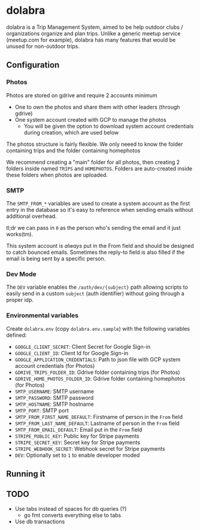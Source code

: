 # dolabra

dolabra is a Trip Management System, aimed to be help outdoor
clubs / organizations organize and plan trips. Unlike a generic meetup service
(meetup.com for example), dolabra has many features that would be unused for
non-outdoor trips.


## Configuration

### Photos

Photos are stored on gdrive and require 2 accounts minimum
* One to own the photos and share them with other leaders (through gdrive)
* One system account created with GCP to manage the photos
  * You will be given the option to download system account credentials during
    creation, which are used below

The photos structure is fairly flexible. We only neeed to know the folder
containing trips and the folder containing homephotos

We recommend creating a "main" folder for all photos, then creating 2 folders
inside named `TRIPS` and `HOMEPHOTOS`. Folders are auto-created inside these
folders when photos are uploaded.

### SMTP

The `SMTP_FROM_*` variables are used to create a system account as the first
entry in the database so it's easy to reference when sending emails without
additional overhead.

tl;dr we can pass in `0` as the person who's sending the email and it just
works(tm).

This system account is *always* put in the From field and should be designed to
catch bounced emails. Sometimes the reply-to field is also filled if the email
is being sent by a specific person.

### Dev Mode

The `DEV` variable enables the `/auth/dev/{subject}` path allowing scripts to
easily send in a custom `subject` (auth identifier) without going through a
proper idp.

### Environmental variables

Create `dolabra.env` (copy `dolabra.env.sample`) with the following variables
defined:
* `GOOGLE_CLIENT_SECRET`: Client Secret for Google Sign-in
* `GOOGLE_CLIENT_ID`: Client Id for Google Sign-in
* `GOOGLE_APPLICATION_CREDENTIALS`: Path to json file with GCP system account
  credentials (for Photos)
* `GDRIVE_TRIPS_FOLDER_ID`: Gdrive folder containing trips (for Photos)
* `GDRIVE_HOME_PHOTOS_FOLDER_ID`: Gdrive folder containing homephotos
  (for Photos)
* `SMTP_USERNAME`: SMTP username
* `SMTP_PASSWORD`: SMTP password
* `SMTP_HOSTNAME`: SMTP hostname
* `SMTP_PORT`: SMTP port
* `SMTP_FROM_FIRST_NAME_DEFAULT`: Firstname of person in the `From` field
* `SMTP_FROM_LAST_NAME_DEFAULT`: Lastname of person in the `From` field
* `SMTP_FROM_EMAIL_DEFAULT`: Email put in the `From` field
* `STRIPE_PUBLIC_KEY`: Public key for Stripe payments
* `STRIPE_SECRET_KEY`: Secret key for Stripe payments
* `STRIPE_WEBHOOK_SECRET`: Webhook secret for Stripe payments
* `DEV`: Optionally set to `1` to enable developer moded


## Running it


## TODO

* Use tabs instead of spaces for db queries (?)
  * go fmt converts everything else to tabs
* Use db transactions
